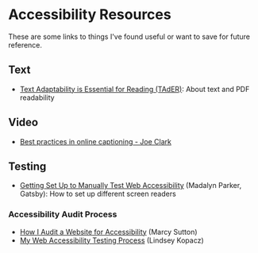 # Accessibility Resources

These are some links to things I've found useful or want to save for future reference.

## Text

* [Text Adaptability is Essential for Reading (TAdER)](http://www.tader.info/): About text and PDF readability

## Video

* [Best practices in online captioning - Joe Clark](https://joeclark.org/access/captioning/bpoc/)

## Testing

* [Getting Set Up to Manually Test Web Accessibility](https://www.gatsbyjs.org/blog/2019-11-13-getting-set-up-to-manually-test-web-accessibility/) (Madalyn Parker, Gatsby): How to set up different screen readers

### Accessibility Audit Process
* [How I Audit a Website for Accessibility](https://marcysutton.com/how-i-audit-a-website-for-accessibility) (Marcy Sutton)
* [My Web Accessibility Testing Process](https://www.a11ywithlindsey.com/blog/web-accessibility-testing-process) (Lindsey Kopacz)
